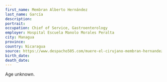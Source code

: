 ```yaml
---
first_name: Membran Alberto Hernández
last_name: García
description: 
portrait: 
occupation: Chief of Service, Gastroenterology
employer: Hospital Escuela Manolo Morales Peralta
city: Managua
province: 
country: Nicaragua
source: https://www.despacho505.com/muere-el-cirujano-membran-hernandez-exdirector-del-hospital-manolo-morales/
birth_date: 
death_date: 
---
```


Age unknown.